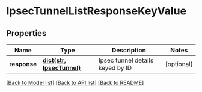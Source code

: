 # IpsecTunnelListResponseKeyValue

## Properties
Name | Type | Description | Notes
------------ | ------------- | ------------- | -------------
**response** | [**dict(str, IpsecTunnel)**](IpsecTunnel.md) | Ipsec tunnel details keyed by ID | [optional] 

[[Back to Model list]](../README.md#documentation-for-models) [[Back to API list]](../README.md#documentation-for-api-endpoints) [[Back to README]](../README.md)


